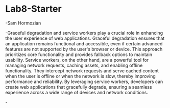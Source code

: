 # Lab8-Starter

 -Sam Hormozian

-Graceful degradation and service workers play a crucial role in enhancing the user experience of web applications. Graceful degradation ensures that an application remains functional and accessible, even if certain advanced features are not supported by the user's browser or device. This approach prioritizes core functionality and provides fallback options to maintain usability. Service workers, on the other hand, are a powerful tool for managing network requests, caching assets, and enabling offline functionality. They intercept network requests and serve cached content when the user is offline or when the network is slow, thereby improving performance and reliability. By leveraging service workers, developers can create web applications that gracefully degrade, ensuring a seamless experience across a wide range of devices and network conditions.

-[](PWA.png)
